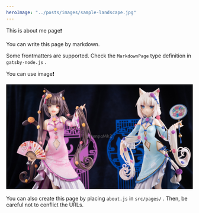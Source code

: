 ```yaml
---
heroImage: "../posts/images/sample-landscape.jpg"
---
```


This is about me page❗

You can write this page by markdown.

Some frontmatters are supported.
Check the `MarkdownPage` type definition in `gatsby-node.js` .

You can use image❗

![sample-landscape](../posts/images/sample-landscape.jpg)

You can also create this page by placing `about.js` in `src/pages/` .
Then, be careful not to conflict the URLs.
